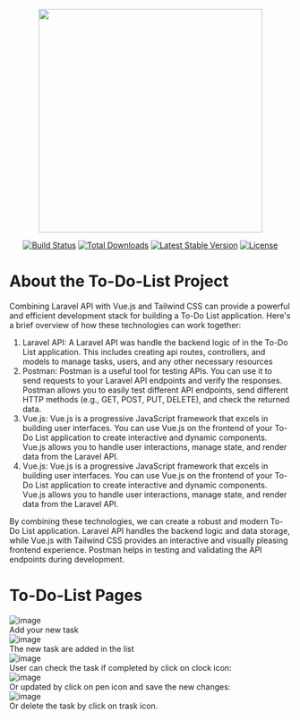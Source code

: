<p align="center"><a href="https://laravel.com" target="_blank"><img src="https://raw.githubusercontent.com/laravel/art/master/logo-lockup/5%20SVG/2%20CMYK/1%20Full%20Color/laravel-logolockup-cmyk-red.svg" width="400"></a></p>

<p align="center">
<a href="https://travis-ci.org/laravel/framework"><img src="https://travis-ci.org/laravel/framework.svg" alt="Build Status"></a>
<a href="https://packagist.org/packages/laravel/framework"><img src="https://img.shields.io/packagist/dt/laravel/framework" alt="Total Downloads"></a>
<a href="https://packagist.org/packages/laravel/framework"><img src="https://img.shields.io/packagist/v/laravel/framework" alt="Latest Stable Version"></a>
<a href="https://packagist.org/packages/laravel/framework"><img src="https://img.shields.io/packagist/l/laravel/framework" alt="License"></a>
</p>

# About the To-Do-List Project
Combining Laravel API with Vue.js and Tailwind CSS can provide a powerful and efficient development stack for building a To-Do List application. Here's a brief overview of how these technologies can work together:
<ol>
    <li>Laravel API: A Laravel API was handle the backend logic of in the To-Do List application. This includes creating api routes, controllers, and models to manage tasks, users, and any other necessary resources</li>
    <li>Postman: Postman is a useful tool for testing APIs. You can use it to send requests to your Laravel API endpoints and verify the responses. Postman allows you to easily test different API endpoints, send different HTTP methods (e.g., GET, POST, PUT, DELETE), and check the returned data.</li>
    <li>Vue.js: Vue.js is a progressive JavaScript framework that excels in building user interfaces. You can use Vue.js on the frontend of your To-Do List application to create interactive and dynamic components. Vue.js allows you to handle user interactions, manage state, and render data from the Laravel API.</li>
    <li>Vue.js: Vue.js is a progressive JavaScript framework that excels in building user interfaces. You can use Vue.js on the frontend of your To-Do List application to create interactive and dynamic components. Vue.js allows you to handle user interactions, manage state, and render data from the Laravel API.</li>
</ol>

By combining these technologies, we can create a robust and modern To-Do List application. Laravel API handles the backend logic and data storage, while Vue.js with Tailwind CSS provides an interactive and visually pleasing frontend experience. Postman helps in testing and validating the API endpoints during development.

# To-Do-List Pages 
![image](https://github.com/Qabas-mamari/todolist/assets/85394333/b132c36f-aad3-4b0b-98b6-fee25d80f11a) <br/>
Add your new task <br/>
![image](https://github.com/Qabas-mamari/todolist/assets/85394333/8f5c06db-997d-4a6c-b7d7-1070d485df2e)<br/>
The new task are added in the list<br/>
![image](https://github.com/Qabas-mamari/todolist/assets/85394333/8f056cee-2edf-4f62-bc22-7211d4600f05)<br/>
User can check the task if completed by click on clock icon:<br/>
![image](https://github.com/Qabas-mamari/todolist/assets/85394333/6ae5db5c-99a3-42b3-af88-f4c67009adc9)<br/>
Or updated by click on pen icon and save the new changes:<br/>
![image](https://github.com/Qabas-mamari/todolist/assets/85394333/4dc19b65-ac4b-40aa-a5f1-6da83b0ede2e)<br/>
Or delete the task by click on trask icon.

